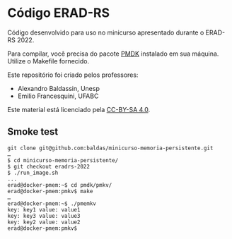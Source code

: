 # Código ERAD-RS

Código desenvolvido para uso no minicurso apresentado durante o ERAD-RS 2022.

Para compilar, você precisa do pacote [PMDK](https://github.com/pmem/pmdk) instalado em sua máquina. Utilize o Makefile fornecido.

Este repositório foi criado pelos professores:

- Alexandro Baldassin, Unesp
- Emilio Francesquini, UFABC

Este material está licenciado pela [CC-BY-SA 4.0](https://creativecommons.org/licenses/by-sa/4.0/deed.pt_BR).

## Smoke test

```
git clone git@github.com:baldas/minicurso-memoria-persistente.git
…
$ cd minicurso-memoria-persistente/
$ git checkout eradrs-2022
$ ./run_image.sh
...
erad@docker-pmem:~$ cd pmdk/pmkv/
erad@docker-pmem:pmkv$ make
…
erad@docker-pmem:~$ ./pmemkv
key: key1 value: value1
key: key3 value: value3
key: key2 value: value2
erad@docker-pmem:pmkv$
```
